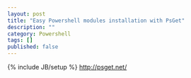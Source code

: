 ```yaml
---
layout: post
title: "Easy Powershell modules installation with PsGet"
description: ""
category: Powershell
tags: []
published: false
---
```

{% include JB/setup %}
http://psget.net/